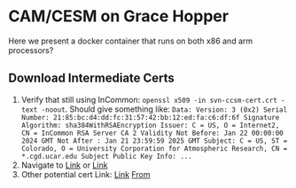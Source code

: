 # CAM/CESM on Grace Hopper 
Here we present a docker container that runs on both x86 and arm processors?

## Download Intermediate Certs
1. Verify that still using InCommon: `openssl x509 -in svn-ccsm-cert.crt -text -noout`. Should give something like: ```Data:
        Version: 3 (0x2)
        Serial Number:
            21:85:bc:d4:dd:fc:31:57:42:bb:12:ed:fa:c6:df:6f
        Signature Algorithm: sha384WithRSAEncryption
        Issuer: C = US, O = Internet2, CN = InCommon RSA Server CA 2
        Validity
            Not Before: Jan 22 00:00:00 2024 GMT
            Not After : Jan 21 23:59:59 2025 GMT
        Subject: C = US, ST = Colorado, O = University Corporation for Atmospheric Research, CN = *.cgd.ucar.edu
        Subject Public Key Info: ...```
2. Navigate to [Link](https://uit.stanford.edu/service/ssl/chain) or [Link](https://it.colostate.edu/incommon-certificates/#)
3. Other potential cert Link: [Link](https://it.colostate.edu/incommon-certificates/#) [From](https://incommon.org/certificates/repository/)

